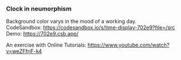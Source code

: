 ### Clock in neumorphism
Background color varys in the mood of a working day. <br/>
CodeSandbox: https://codesandbox.io/s/time-display-702e9?file=/src <br/>
Demo: https://702e9.csb.app/ <br/>

An exercise with Online Tutorials: https://www.youtube.com/watch?v=weZFfrjF-k4 <br/>
